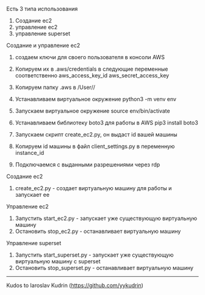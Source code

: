 Есть 3 типа использования

1. Создание ec2 
2. управление ec2
3. управление superset

Создание и управление  ec2

1. создаем ключи для своего пользователя в консоли AWS

2. Копируем их в .aws/credentials в следующие переменные соответственно
  aws_access_key_id
  aws_secret_access_key

3. Копируем папку .aws в /User/<username>/

4. Устанавливаем виртуальное окружение
  python3 -m venv env

5. Запускаем виртуальное окружение
  source env/bin/activate
  
6. Устанавливаем  библиотеку boto3 для работы в AWS
  pip3 install boto3

7.  Запускаем скрипт create_ec2.py, он выдаст id вашей машины

8. Копируем id машины в файл client_settings.py в переменную instance_id

9. Подключаемся с выданными разрешениями через rdp

Создание ec2
  
1. create_ec2.py - создает виртуальную машину для работы и запускает ее

Управление ec2

1. Запустить start_ec2.py - запускает уже существующую виртуальную машину
2. Остановить stop_ec2.py - останавливает виртуальную машину
  
Управление superset

1. Запустить start_superset.py - запускает уже существующую виртуальную машину c superset
2. Остановить stop_superset.py - останавливает виртуальную машину

-------------------------------------------------------------------------------------
  
Kudos to Iaroslav Kudrin (https://github.com/yykudrin)
